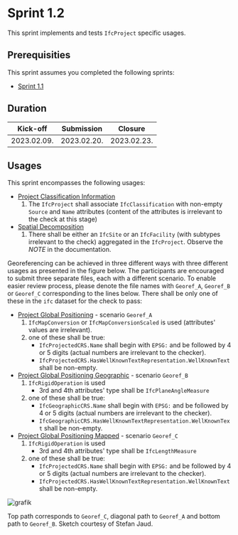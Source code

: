 # Sprint 1.2

This sprint implements and tests `IfcProject` specific usages.


## Prerequisities

This sprint assumes you completed the following sprints:

- [Sprint 1.1](./sprint1_1.md)


## Duration

| Kick-off    | Submission  | Closure     |
|-------------|-------------|-------------|
| 2023.02.09. | 2023.02.20. | 2023.02.23. |


## Usages

This sprint encompasses the following usages:

- [Project Classification Information](https://bsi-infraroom.github.io/IFC-Documentation-Tunnel/4_4_0_0/general/HTML/link/project-classification-information.htm)
	1. The `IfcProject` shall associate `IfcClassification` with non-empty `Source` and `Name` attributes (content of the attributes is irrelevant to the check at this stage)
- [Spatial Decomposition](https://bsi-infraroom.github.io/IFC-Documentation-Tunnel/4_4_0_0/general/HTML/link/spatial-decomposition.htm)
	1. There shall be either an `IfcSite` or an `IfcFacility` (with subtypes irrelevant to the check) aggregated in the `IfcProject`. Observe the *NOTE* in the documentation.

Georeferencing can be achieved in three different ways with three different usages as presented in the figure below.
The participants are encouraged to submit three separate files, each with a different scenario.
To enable easier review process, please denote the file names with `Georef_A`, `Georef_B` or `Georef_C` corresponding to the lines below.
There shall be only one of these in the `ifc` dataset for the check to pass:
- [Project Global Positioning](https://bsi-infraroom.github.io/IFC-Documentation-Tunnel/4_4_0_0/general/HTML/link/project-global-positioning.htm) - scenario `Georef_A`
	1. `IfcMapConversion` or `IfcMapConversionScaled` is used (attributes' values are irrelevant).
	2. one of these shall be true:
		- `IfcProjectedCRS.Name` shall begin with `EPSG:` and be followed by 4 or 5 digits (actual numbers are irrelevant to the checker).
		- `IfcProjectedCRS.HasWellKnownTextRepresentation.WellKnownText` shall be non-empty.
- [Project Global Positioning Geographic](https://bsi-infraroom.github.io/IFC-Documentation-Tunnel/4_4_0_0/general/HTML/link/project-global-positioning-geodetic.htm) - scenario `Georef_B`
	1. `IfcRigidOperation` is used
		- 3rd and 4th attributes' type shall be `IfcPlaneAngleMeasure`
	2. one of these shall be true:
		- `IfcGeographicCRS.Name` shall begin with `EPSG:` and be followed by 4 or 5 digits (actual numbers are irrelevant to the checker).
		- `IfcGeographicCRS.HasWellKnownTextRepresentation.WellKnownText` shall be non-empty.
- [Project Global Positioning Mapped](https://bsi-infraroom.github.io/IFC-Documentation-Tunnel/4_4_0_0/general/HTML/link/project-global-positioning-mapped.htm) - scenario `Georef_C`
	1. `IfcRigidOperation` is used
		- 3rd and 4th attributes' type shall be `IfcLengthMeasure`
	2. one of these shall be true:
		- `IfcProjectedCRS.Name` shall begin with `EPSG:` and be followed by 4 or 5 digits (actual numbers are irrelevant to the checker).
		- `IfcProjectedCRS.HasWellKnownTextRepresentation.WellKnownText` shall be non-empty.

![grafik](https://user-images.githubusercontent.com/59165496/217642943-edfbf726-dbe4-4428-a596-7ce6357bc8bb.png)

Top path corresponds to `Georef_C`, diagonal path to `Georef_A` and bottom path to `Georef_B`. Sketch courtesy of Stefan Jaud.
